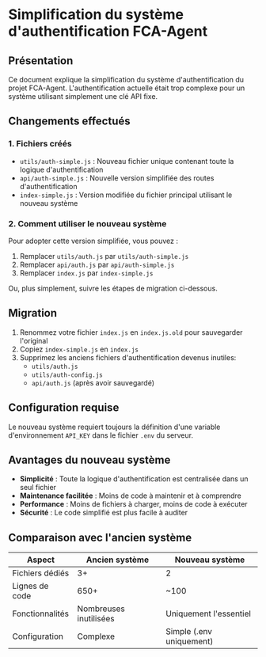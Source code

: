 # Simplification du système d'authentification FCA-Agent

## Présentation

Ce document explique la simplification du système d'authentification du projet FCA-Agent. L'authentification actuelle était trop complexe pour un système utilisant simplement une clé API fixe.

## Changements effectués

### 1. Fichiers créés
- `utils/auth-simple.js` : Nouveau fichier unique contenant toute la logique d'authentification
- `api/auth-simple.js` : Nouvelle version simplifiée des routes d'authentification
- `index-simple.js` : Version modifiée du fichier principal utilisant le nouveau système

### 2. Comment utiliser le nouveau système

Pour adopter cette version simplifiée, vous pouvez :
1. Remplacer `utils/auth.js` par `utils/auth-simple.js`
2. Remplacer `api/auth.js` par `api/auth-simple.js`
3. Remplacer `index.js` par `index-simple.js`

Ou, plus simplement, suivre les étapes de migration ci-dessous.

## Migration

1. Renommez votre fichier `index.js` en `index.js.old` pour sauvegarder l'original
2. Copiez `index-simple.js` en `index.js`
3. Supprimez les anciens fichiers d'authentification devenus inutiles:
   - `utils/auth.js`
   - `utils/auth-config.js`
   - `api/auth.js` (après avoir sauvegardé)

## Configuration requise

Le nouveau système requiert toujours la définition d'une variable d'environnement `API_KEY` dans le fichier `.env` du serveur.

## Avantages du nouveau système

- **Simplicité** : Toute la logique d'authentification est centralisée dans un seul fichier
- **Maintenance facilitée** : Moins de code à maintenir et à comprendre
- **Performance** : Moins de fichiers à charger, moins de code à exécuter
- **Sécurité** : Le code simplifié est plus facile à auditer

## Comparaison avec l'ancien système

| Aspect | Ancien système | Nouveau système |
|--------|---------------|----------------|
| Fichiers dédiés | 3+ | 2 |
| Lignes de code | 650+ | ~100 |
| Fonctionnalités | Nombreuses inutilisées | Uniquement l'essentiel |
| Configuration | Complexe | Simple (.env uniquement) |
